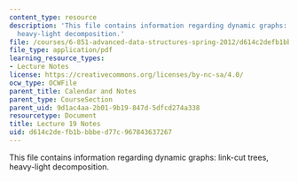 ```yaml
---
content_type: resource
description: 'This file contains information regarding dynamic graphs: link-cut trees,
  heavy-light decomposition.'
file: /courses/6-851-advanced-data-structures-spring-2012/d614c2defb1bbbbed77c967843637267_MIT6_851S12_Lec19.pdf
file_type: application/pdf
learning_resource_types:
- Lecture Notes
license: https://creativecommons.org/licenses/by-nc-sa/4.0/
ocw_type: OCWFile
parent_title: Calendar and Notes
parent_type: CourseSection
parent_uid: 9d1ac4aa-2b01-9b19-847d-5dfcd274a338
resourcetype: Document
title: Lecture 19 Notes
uid: d614c2de-fb1b-bbbe-d77c-967843637267
---
```

This file contains information regarding dynamic graphs: link-cut trees, heavy-light decomposition.